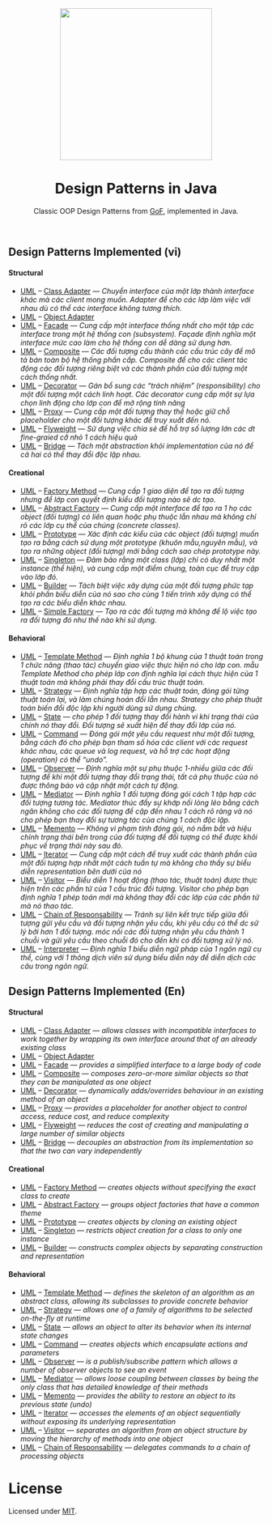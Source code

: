 <div align="center">
<img src="https://github.com/alexprut/design-patterns-java/raw/master/logo.png" height="300" height="auto"/>
<h1>Design Patterns in Java</h1>
<p>Classic OOP Design Patterns from <a href="https://en.wikipedia.org/?title=Design_Patterns">GoF</a>, implemented in Java.</p>
</div>
<br />

Design Patterns Implemented (vi)
---------------------------
#### Structural

* [UML](https://github.com/vuquangtin/designpattern/blob/master/java/resources/com/resources/images/adapter/Adapter1.png) –
[Class Adapter](https://github.com/vuquangtin/designpattern/tree/master/java/src/designpatterns/structural/adapters/adapters/gof/hasa)
— _Chuyển interface của một lớp thành interface khác mà các client mong muốn. Adapter để cho các lớp làm việc với nhau dù có thể các interface không tương thích._
* [UML](https://github.com/vuquangtin/designpattern/tree/master/src/main/resources/img/uml-object-adapter.png) –
[Object Adapter](https://github.com/vuquangtin/designpattern/tree/master/src/main/java/design_patterns/structural/object_adapter)
* [UML](https://github.com/vuquangtin/designpattern/tree/master/src/main/resources/img/uml-facade.png) –
[Facade](https://github.com/vuquangtin/designpattern/tree/master/src/main/java/design_patterns/structural/facade)
— _Cung cấp một interface thống nhất cho một tập các interface trong một hệ thống con (subsystem). Façade định nghĩa một interface mức cao làm cho hệ thống con dễ dàng sử dụng hơn._
* [UML](https://github.com/vuquangtin/designpattern/tree/master/src/main/resources/img/uml-composite.png) –
[Composite](https://github.com/vuquangtin/designpattern/tree/master/src/main/java/design_patterns/structural/composite)
— _Các đối tượng cấu thành các cấu trúc cây để mô tả bán toàn bộ hệ thống phần cấp. Composite để cho các client tác động các đối tượng riêng biệt và các thành phần của đối tượng một cách thống nhất._
* [UML](https://github.com/vuquangtin/designpattern/tree/master/src/main/resources/img/uml-decorator.png) –
[Decorator](https://github.com/vuquangtin/designpattern/tree/master/src/main/java/design_patterns/structural/decorator)
— _Gán bổ sung các “trách nhiệm” (responsibility) cho một đối tượng một cách linh hoạt. Các decorator cung cấp một sự lựa chọn linh động cho lớp con để mở rộng tính năng_
* [UML](https://github.com/vuquangtin/designpattern/tree/master/src/main/resources/img/uml-proxy.png) –
[Proxy](https://github.com/vuquangtin/designpattern/tree/master/src/main/java/design_patterns/structural/proxy)
— _Cung cấp một đối tượng thay thế hoặc giữ chỗ placeholder cho một đối tượng khác để truy xuất đến nó._
* [UML](https://github.com/vuquangtin/designpattern/tree/master/src/main/resources/img/uml-flyweight.png) –
[Flyweight](https://github.com/vuquangtin/designpattern/tree/master/src/main/java/design_patterns/structural/flyweight)
— _Sử dụng việc chia sẻ để hỗ trợ số lượng lớn các dt fine-graied cỡ nhỏ 1 cách hiệu quả_
* [UML](https://github.com/vuquangtin/designpattern/tree/master/src/main/resources/img/uml-bridge.png) –
[Bridge](https://github.com/vuquangtin/designpattern/tree/master/src/main/java/design_patterns/structural/bridge)
— _Tách một abstraction khỏi implementation của nó để cả hai có thể thay đổi độc lập nhau._

#### Creational
* [UML](https://github.com/vuquangtin/designpattern/tree/master/src/main/resources/img/uml-factory-method.png) –
[Factory Method](https://github.com/vuquangtin/designpattern/tree/master/src/main/java/design_patterns/creational/factory_method)
— _Cung cấp 1 giao diện để tạo ra đối tượng nhưng để lớp con quyết định kiểu đối tượng nào sẽ dc tạo._
* [UML](https://github.com/vuquangtin/designpattern/tree/master/src/main/resources/img/uml-abstract-factory.png) –
[Abstract Factory](https://github.com/vuquangtin/designpattern/tree/master/src/main/java/design_patterns/creational/abstract_factory)
— _Cung cấp một interface để tạo ra 1 họ các object (đối tượng) có liên quan hoặc phụ thuộc lẫn nhau mà không chỉ rõ các lớp cụ thể của chúng (concrete classes)._
* [UML](https://github.com/vuquangtin/designpattern/tree/master/src/main/resources/img/uml-prototype.png) –
[Prototype](https://github.com/vuquangtin/designpattern/tree/master/src/main/java/design_patterns/creational/prototype)
— _Xác định các kiểu của các object (đối tượng) muốn tạo ra bằng cách sử dụng một prototype (khuôn mẫu,nguyên mẫu), và tạo ra những object (đối tượng) mới bằng cách sao chép prototype này._
* [UML](https://github.com/vuquangtin/designpattern/tree/master/src/main/resources/img/uml-singleton.png) –
[Singleton](https://github.com/vuquangtin/designpattern/tree/master/src/main/java/design_patterns/creational/singleton)
— _Đảm bảo rằng một class (lớp) chỉ có duy nhất một instance (thể hiện), và cung cấp một điểm chung, toàn cục để truy cập vào lớp đó._
* [UML](https://github.com/vuquangtin/designpattern/tree/master/src/main/resources/img/uml-builder.png) –
[Builder](https://github.com/vuquangtin/designpattern/tree/master/src/main/java/design_patterns/creational/builder)
— _Tách biệt việc xây dựng của một đối tượng phức tạp khỏi phần biểu diễn của nó sao cho cùng 1 tiến trình xây dựng có thể tạo ra các biểu diễn khác nhau._
* [UML](https://github.com/vuquangtin/designpattern/tree/master/src/main/resources/img/uml-builder.png) –
[Simple Factory](https://github.com/vuquangtin/designpattern/tree/master/src/main/java/design_patterns/creational/builder)
— _Tạo ra các đối tượng mà không để lộ việc tạo ra đối tượng đó như thế nào khi sử dụng._

#### Behavioral
* [UML](https://github.com/vuquangtin/designpattern/tree/master/src/main/resources/img/uml-template-method.png) –
[Template Method](https://github.com/vuquangtin/designpattern/tree/master/src/main/java/design_patterns/behavioral/template_method)
— _Định nghĩa 1 bộ khung của 1 thuật toán trong 1 chức năng (thao tác) chuyển giao việc thực hiện nó cho lớp con. mẫu Template Method cho phép lớp con định nghĩa lại cách thực hiện của 1 thuật toán mà không phải thay đổi cấu trúc thuật toán._
* [UML](https://github.com/vuquangtin/designpattern/tree/master/src/main/resources/img/uml-strategy.png) –
[Strategy](https://github.com/vuquangtin/designpattern/tree/master/src/main/java/design_patterns/behavioral/strategy)
— _Định nghĩa tập hợp các thuật toán, đóng gói từng thuật toán lại, và làm chúng hoán đổi lẫn nhau. Strategy cho phép thuật toán biến đổi độc lập khi người dùng sử dụng chúng._
* [UML](https://github.com/vuquangtin/designpattern/tree/master/src/main/resources/img/uml-state.png) –
[State](https://github.com/vuquangtin/designpattern/tree/master/src/main/java/design_patterns/behavioral/state)
— _cho phép 1 đối tượng thay đổi hành vi khi trạng thái của chính nó thay đổi. Đối tượng sẽ xuất hiện để thay đổi lớp của nó._
* [UML](https://github.com/vuquangtin/designpattern/tree/master/src/main/resources/img/uml-command.png) –
[Command](https://github.com/vuquangtin/designpattern/tree/master/src/main/java/design_patterns/behavioral/command)
— _Đóng gói một yêu cầu request như một đối tượng, bằng cách đó cho phép bạn tham số hóa các client với các request khác nhau, các queue và log request, và hỗ trợ các hoạt động (operation) có thể “undo”._
* [UML](https://github.com/vuquangtin/designpattern/tree/master/src/main/resources/img/uml-observer.png) –
[Observer](https://github.com/vuquangtin/designpattern/tree/master/src/main/java/design_patterns/behavioral/observer)
— _Định nghĩa một sự phụ thuộc 1-nhiều giữa các đối tượng để khi một đối tượng thay đổi trạng thái, tất cả phụ thuộc của nó được thông báo và cập nhật một cách tự động._
* [UML](https://github.com/vuquangtin/designpattern/tree/master/src/main/resources/img/uml-mediator.png) –
[Mediator](https://github.com/vuquangtin/designpattern/blob/master/src/com/designpatterns/gof/behavioral/mediator/gof/GOF.java)
— _Định nghĩa 1 đối tượng đóng gói cách 1 tập hợp các đối tượng tương tác. Mediator thúc đẩy sự khớp nối lỏng lẻo bằng cách ngăn không cho các đối tượng đề cập đến nhau 1 cách rõ ràng và nó cho phép bạn thay đổi sự tương tác của chúng 1 cách độc lập._
* [UML](https://github.com/vuquangtin/designpattern/tree/master/src/main/resources/img/uml-memento.png) –
[Memento](https://github.com/vuquangtin/designpattern/tree/master/src/main/java/design_patterns/behavioral/memento)
— _Không vi phạm tính đóng gói, nó nắm bắt và hiệu chỉnh trạng thái bên trong của đối tượng để đối tượng có thể được khôi phục về trạng thái này sau đó._
* [UML](https://github.com/vuquangtin/designpattern/tree/master/src/main/resources/img/uml-iterator.png) –
[Iterator](https://github.com/vuquangtin/designpattern/tree/master/src/main/java/design_patterns/behavioral/iterator)
— _Cung cấp một cách để truy xuất các thành phần của một đối tượng hợp nhất một cách tuần tự mà không cho thấy sự biểu diễn representation bên dưới của nó_
* [UML](https://github.com/vuquangtin/designpattern/tree/master/src/main/resources/img/uml-visitor.png) –
[Visitor](https://github.com/vuquangtin/designpattern/tree/master/src/main/java/design_patterns/behavioral/visitor)
— _Biểu diễn 1 hoạt động (thao tác, thuật toán) được thực hiện trên các phần tử của 1 cấu trúc đối tượng. Visitor cho phép bạn định nghĩa 1 phép toán mới mà không thay đổi các lớp của các phần tử mà nó thao tác._
* [UML](https://github.com/vuquangtin/designpattern/tree/master/src/main/resources/img/uml-chain-of-responsability.png) –
[Chain of Responsability](https://github.com/vuquangtin/designpattern/tree/master/src/main/java/design_patterns/behavioral/chain_of_responsibility)
— _Tránh sự liên kết trực tiếp giữa đối tượng gửi yêu cầu và đối tượng nhận yêu cầu, khi yêu cầu có thể dc sử lý bởi hơn 1 đối tượng. móc nối các đối tượng nhận yêu cầu thành 1 chuỗi và gửi yêu cầu theo chuỗi đó cho đến khi có đối tượng xử lý nó._
* [UML](https://github.com/vuquangtin/designpattern/tree/master/src/main/resources/img/uml-chain-of-responsability.png) –
[Interpreter](https://github.com/vuquangtin/designpattern/tree/master/src/main/java/design_patterns/behavioral/chain_of_responsibility)
— _Định nghĩa 1 biểu diễn ngữ pháp của 1 ngôn ngữ cụ thể, cùng với 1 thông dịch viên sử dụng biểu diễn này để diễn dịch các câu trong ngôn ngữ._

Design Patterns Implemented (En)
---------------------------
#### Structural
* [UML](https://github.com/vuquangtin/designpattern/tree/master/src/main/resources/img/uml-class-adapter.png) –
[Class Adapter](https://github.com/vuquangtin/designpattern/tree/master/src/main/java/design_patterns/structural/class_adapter)
— _allows classes with incompatible interfaces to work together by wrapping its own interface around that of an already existing class_
* [UML](https://github.com/vuquangtin/designpattern/tree/master/src/main/resources/img/uml-object-adapter.png) –
[Object Adapter](https://github.com/vuquangtin/designpattern/tree/master/src/main/java/design_patterns/structural/object_adapter)
* [UML](https://github.com/vuquangtin/designpattern/tree/master/src/main/resources/img/uml-facade.png) –
[Facade](https://github.com/vuquangtin/designpattern/tree/master/src/main/java/design_patterns/structural/facade)
— _provides a simplified interface to a large body of code_
* [UML](https://github.com/vuquangtin/designpattern/tree/master/src/main/resources/img/uml-composite.png) –
[Composite](https://github.com/vuquangtin/designpattern/tree/master/src/main/java/design_patterns/structural/composite)
— _composes zero-or-more similar objects so that they can be manipulated as one object_
* [UML](https://github.com/vuquangtin/designpattern/tree/master/src/main/resources/img/uml-decorator.png) –
[Decorator](https://github.com/vuquangtin/designpattern/tree/master/src/main/java/design_patterns/structural/decorator)
— _dynamically adds/overrides behaviour in an existing method of an object_
* [UML](https://github.com/vuquangtin/designpattern/tree/master/src/main/resources/img/uml-proxy.png) –
[Proxy](https://github.com/vuquangtin/designpattern/tree/master/src/main/java/design_patterns/structural/proxy)
— _provides a placeholder for another object to control access, reduce cost, and reduce complexity_
* [UML](https://github.com/vuquangtin/designpattern/tree/master/src/main/resources/img/uml-flyweight.png) –
[Flyweight](https://github.com/vuquangtin/designpattern/tree/master/src/main/java/design_patterns/structural/flyweight)
— _reduces the cost of creating and manipulating a large number of similar objects_
* [UML](https://github.com/vuquangtin/designpattern/tree/master/src/main/resources/img/uml-bridge.png) –
[Bridge](https://github.com/vuquangtin/designpattern/tree/master/src/main/java/design_patterns/structural/bridge)
— _decouples an abstraction from its implementation so that the two can vary independently_

#### Creational
* [UML](https://github.com/vuquangtin/designpattern/tree/master/src/main/resources/img/uml-factory-method.png) –
[Factory Method](https://github.com/vuquangtin/designpattern/tree/master/src/main/java/design_patterns/creational/factory_method)
— _creates objects without specifying the exact class to create_
* [UML](https://github.com/vuquangtin/designpattern/tree/master/src/main/resources/img/uml-abstract-factory.png) –
[Abstract Factory](https://github.com/vuquangtin/designpattern/tree/master/src/main/java/design_patterns/creational/abstract_factory)
— _groups object factories that have a common theme_
* [UML](https://github.com/vuquangtin/designpattern/tree/master/src/main/resources/img/uml-prototype.png) –
[Prototype](https://github.com/vuquangtin/designpattern/tree/master/src/main/java/design_patterns/creational/prototype)
— _creates objects by cloning an existing object_
* [UML](https://github.com/vuquangtin/designpattern/tree/master/src/main/resources/img/uml-singleton.png) –
[Singleton](https://github.com/vuquangtin/designpattern/tree/master/src/main/java/design_patterns/creational/singleton)
— _restricts object creation for a class to only one instance_
* [UML](https://github.com/vuquangtin/designpattern/tree/master/src/main/resources/img/uml-builder.png) –
[Builder](https://github.com/vuquangtin/designpattern/tree/master/src/main/java/design_patterns/creational/builder)
— _constructs complex objects by separating construction and representation_

#### Behavioral
* [UML](https://github.com/vuquangtin/designpattern/tree/master/src/main/resources/img/uml-template-method.png) –
[Template Method](https://github.com/vuquangtin/designpattern/tree/master/src/main/java/design_patterns/behavioral/template_method)
— _defines the skeleton of an algorithm as an abstract class, allowing its subclasses to provide concrete behavior_
* [UML](https://github.com/vuquangtin/designpattern/tree/master/src/main/resources/img/uml-strategy.png) –
[Strategy](https://github.com/vuquangtin/designpattern/tree/master/src/main/java/design_patterns/behavioral/strategy)
— _allows one of a family of algorithms to be selected on-the-fly at runtime_
* [UML](https://github.com/vuquangtin/designpattern/tree/master/src/main/resources/img/uml-state.png) –
[State](https://github.com/vuquangtin/designpattern/tree/master/src/main/java/design_patterns/behavioral/state)
— _allows an object to alter its behavior when its internal state changes_
* [UML](https://github.com/vuquangtin/designpattern/tree/master/src/main/resources/img/uml-command.png) –
[Command](https://github.com/vuquangtin/designpattern/tree/master/src/main/java/design_patterns/behavioral/command)
— _creates objects which encapsulate actions and parameters_
* [UML](https://github.com/vuquangtin/designpattern/tree/master/src/main/resources/img/uml-observer.png) –
[Observer](https://github.com/vuquangtin/designpattern/tree/master/src/main/java/design_patterns/behavioral/observer)
— _is a publish/subscribe pattern which allows a number of observer objects to see an event_
* [UML](https://github.com/vuquangtin/designpattern/tree/master/src/main/resources/img/uml-mediator.png) –
[Mediator](https://github.com/vuquangtin/designpattern/tree/master/src/main/java/design_patterns/behavioral/mediator)
— _allows loose coupling between classes by being the only class that has detailed knowledge of their methods_
* [UML](https://github.com/vuquangtin/designpattern/tree/master/src/main/resources/img/uml-memento.png) –
[Memento](https://github.com/vuquangtin/designpattern/tree/master/src/main/java/design_patterns/behavioral/memento)
— _provides the ability to restore an object to its previous state (undo)_
* [UML](https://github.com/vuquangtin/designpattern/tree/master/src/main/resources/img/uml-iterator.png) –
[Iterator](https://github.com/vuquangtin/designpattern/tree/master/src/main/java/design_patterns/behavioral/iterator)
— _accesses the elements of an object sequentially without exposing its underlying representation_
* [UML](https://github.com/vuquangtin/designpattern/tree/master/src/main/resources/img/uml-visitor.png) –
[Visitor](https://github.com/vuquangtin/designpattern/tree/master/src/main/java/design_patterns/behavioral/visitor)
— _separates an algorithm from an object structure by moving the hierarchy of methods into one object_
* [UML](https://github.com/vuquangtin/designpattern/tree/master/src/main/resources/img/uml-chain-of-responsability.png) –
[Chain of Responsability](https://github.com/vuquangtin/designpattern/tree/master/src/main/java/design_patterns/behavioral/chain_of_responsibility)
— _delegates commands to a chain of processing objects_

License
=======
Licensed under [MIT](https://github.com/vuquangtin/designpattern).